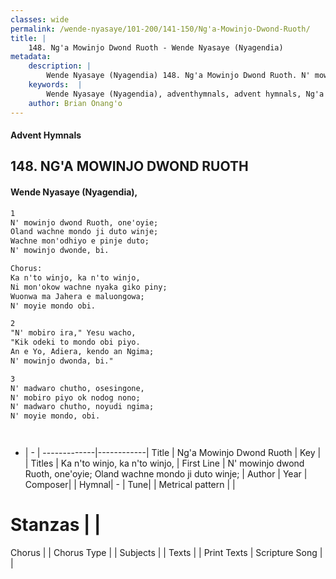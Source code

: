 ```yaml
---
classes: wide
permalink: /wende-nyasaye/101-200/141-150/Ng'a-Mowinjo-Dwond-Ruoth/
title: |
    148. Ng'a Mowinjo Dwond Ruoth - Wende Nyasaye (Nyagendia)
metadata:
    description: |
        Wende Nyasaye (Nyagendia) 148. Ng'a Mowinjo Dwond Ruoth. N' mowinjo dwond Ruoth, one'oyie;  Oland wachne mondo ji duto winje;  Wachne mon'odhiyo e pinje duto;  N' mowinjo dwonde, bi.  Chorus: Ka n'to winjo, ka n'to winjo,  Ni mon'okow wachne nyaka giko piny;  Wuonwa ma Jahera e maluongowa;  N' moyie mondo obi.  
    keywords:  |
        Wende Nyasaye (Nyagendia), adventhymnals, advent hymnals, Ng'a Mowinjo Dwond Ruoth, N' mowinjo dwond Ruoth, one'oyie;  Oland wachne mondo ji duto winje; . Ka n'to winjo, ka n'to winjo, 
    author: Brian Onang'o
---
```


#### Advent Hymnals
## 148. NG'A MOWINJO DWOND RUOTH
####  Wende Nyasaye (Nyagendia),

```txt
1
N' mowinjo dwond Ruoth, one'oyie; 
Oland wachne mondo ji duto winje; 
Wachne mon'odhiyo e pinje duto; 
N' mowinjo dwonde, bi.

Chorus:
Ka n'to winjo, ka n'to winjo, 
Ni mon'okow wachne nyaka giko piny; 
Wuonwa ma Jahera e maluongowa; 
N' moyie mondo obi.

2
"N' mobiro ira," Yesu wacho, 
"Kik odeki to mondo obi piyo. 
An e Yo, Adiera, kendo an Ngima; 
N' mowinjo dwonda, bi."

3
N' madwaro chutho, osesingone, 
N' mobiro piyo ok nodog nono; 
N' madwaro chutho, noyudi ngima; 
N' moyie mondo, obi.




```

- |   -  |
-------------|------------|
Title | Ng'a Mowinjo Dwond Ruoth |
Key |  |
Titles | Ka n'to winjo, ka n'to winjo,  |
First Line | N' mowinjo dwond Ruoth, one'oyie;  Oland wachne mondo ji duto winje;  |
Author | 
Year | 
Composer| |
Hymnal|  - |
Tune|  |
Metrical pattern | |
# Stanzas |  |
Chorus |  |
Chorus Type |  |
Subjects | |
Texts |  |
Print Texts | 
Scripture Song |  |
    
